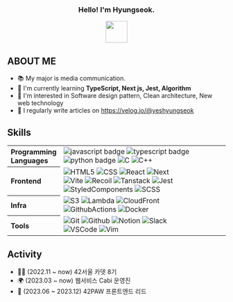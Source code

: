 <div align="center">
  <h3>Hello! I'm Hyungseok.</h3>
  <img src="https://github.com/teon98/teon98/assets/49816869/7a2986b8-e2cd-42e6-a997-9ba85c3fee77" width="50px" />
</div>

## ABOUT ME
- 📚 My major is media communication.
- 🌱 I'm currently learning **TypeScript, Next js, Jest, Algorithm**
- 💖 I'm interested in Software design pattern, Clean architecture, New web technology
- 📝 I regularly write articles on https://velog.io/@yeshyungseok
  
## Skills 

<table>
  <tr>
    <th align="left">Programming<br/>Languages</th>
    <td>
      <img alt="javascript badge" src="https://img.shields.io/badge/-JavaScript-%23F7DF1E?style=flat-square&logo=JavaScript&logoColor=black" />
      <img alt="typescript badge" src="https://img.shields.io/badge/-TypeScript-3178c6?style=flat-square&logo=TypeScript&logoColor=white" />
      <img alt="python badge" src="https://img.shields.io/badge/-Python-%23F7DF1E?style=flat-square&logo=Python&logoColor=white&color=3776AB"/>
      <img alt="C" src="https://img.shields.io/badge/-C-%23F7DF1E?style=flat-square&logo=C&logoColor=white&color=007396" />
      <img alt="C++" src="https://img.shields.io/badge/-C++-%23F7DF1E?style=flat-square&logo=Cplusplus&logoColor=white&color=007396" />
    </td>
  </tr>
  <tr>
    <th align="left">Frontend</th>
    <td>
      <img alt="HTML5" src="https://img.shields.io/badge/-HTML5-%23F7DF1E?style=flat-square&logo=HTML5&logoColor=white&color=E34F26" />
      <img alt="CSS" src="https://img.shields.io/badge/-CSS3-%23F7DF1E?style=flat-square&logo=CSS3&logoColor=white&color=1572B6" />
      <img alt="React" src="https://img.shields.io/badge/-React18-%23F7DF1E?style=flat-square&logo=React&logoColor=black&color=61DAFB" />
      <img alt="Next" src="https://img.shields.io/badge/Next14-000000?style=flat-square&logo=Next.js&logoColor=white"/><br/>
      <img alt="Vite" src="https://img.shields.io/badge/-Vite-%23F7DF1E?style=flat-square&logo=Vite&logoColor=white&color=7952B3" />
      <img alt="Recoil" src="https://img.shields.io/badge/-Recoil-%23F7DF1E?style=flat-square&logo=recoil&logoColor=white&color=3578E5" />
      <img alt="Tanstack" src="https://img.shields.io/badge/-TanstackQuery-%23F7DF1E?style=flat-square&logo=reactquery&logoColor=white&color=FF4154" />
      <img alt="Jest" src="https://img.shields.io/badge/-Jest-%23F7DF1E?style=flat-square&logo=jest&logoColor=white&color=C21325" /><br/>
      <img alt="StyledComponents" src="https://img.shields.io/badge/-StyledComponents-%23F7DF1E?style=flat-square&logo=styledComponents&logoColor=white&color=DB7093" />
      <img alt="SCSS" src="https://img.shields.io/badge/-SCSS-%23F7DF1E?style=flat-square&logo=sass&logoColor=white&color=CC6699" />
    </td>
  </tr>
  <tr align="left">
    <th>Infra</th>
    <td>
      <img alt="S3" src="https://img.shields.io/badge/-AmazonS3-%23F7DF1E?style=flat-square&logo=AWS&logoColor=white&color=569A31" />
      <img alt="Lambda" src="https://img.shields.io/badge/-AWSLambda-%23F7DF1E?style=flat-square&logo=AWS&logoColor=white&color=FF9900" />
      <img alt="CloudFront" src="https://img.shields.io/badge/-AWSCloudFront-%23F7DF1E?style=flat-square&logo=AWS&logoColor=white&color=4053D6" /><br/>
      <img alt="GithubActions" src="https://img.shields.io/badge/-GithubActions-%23F7DF1E?style=flat-square&logo=githubactions&logoColor=white&color=2088FF" />
      <img alt="Docker" src="https://img.shields.io/badge/-Docker-%23F7DF1E?style=flat-square&logo=docker&logoColor=white&color=2496ED" />
    </td>
  </tr>
  <tr align="left">
    <th>Tools</th>
    <td>
      <img alt="Git" src="https://img.shields.io/badge/-Git-%23F7DF1E?style=flat-square&logo=git&logoColor=white&color=F05032" />
      <img alt="Github" src="https://img.shields.io/badge/-Github-%23F7DF1E?style=flat-square&logo=github&logoColor=white&color=181717" />
      <img alt="Notion" src="https://img.shields.io/badge/-Notion-%23F7DF1E?style=flat-square&logo=notion&logoColor=white&color=000000" />
      <img alt="Slack" src="https://img.shields.io/badge/-Slack-%23F7DF1E?style=flat-square&logo=slack&logoColor=white&color=4A154B" /><br/>
      <img alt="VSCode" src="https://img.shields.io/badge/-VSCode-%23F7DF1E?style=flat-square&logo=visualstudiocode&logoColor=white&color=007ACC" />
      <img alt="Vim" src="https://img.shields.io/badge/-Vim-%23F7DF1E?style=flat-square&logo=vim&logoColor=white&color=019733" />
    </td>
  </tr>
</table>

## Activity 
- 👨‍💻 (2022.11 ~ now) 42서울 카뎃 8기
- 🌍 (2023.03 ~ now) 웹서비스 Cabi 운영진
- 🦁 (2023.06 ~ 2023.12) 42PAW 프론트엔드 리드

